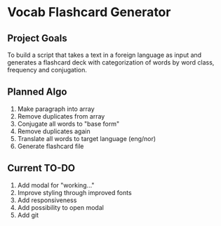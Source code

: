 # Vocab Flashcard Generator
## Project Goals
To build a script that takes a text in a foreign language as input and generates a flashcard deck with categorization of words by word class, frequency and conjugation.

## Planned Algo
1. Make paragraph into array
2. Remove duplicates from array
3. Conjugate all words to "base form"
4. Remove duplicates again
5. Translate all words to target language (eng/nor)
6. Generate flashcard file


## Current TO-DO
1. Add modal for "working..."
2. Improve styling through improved fonts
3. Add responsiveness
4. Add possibility to open modal
5. Add git
